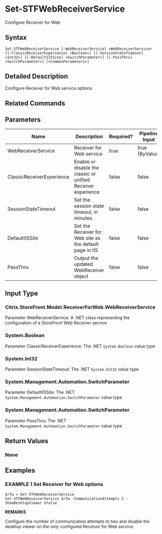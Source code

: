﻿# Set-STFWebReceiverService

Configure Receiver for Web

## Syntax

```
Set-STFWebReceiverService [-WebReceiverService] <WebReceiverService> [[-ClassicReceiverExperience] <Boolean>] [[-SessionStateTimeout] <Int32>] [[-DefaultIISSite] <SwitchParameter>] [[-PassThru] <SwitchParameter>] [<CommonParameters>]
```

## Detailed Description

Configure Receiver for Web service options.

## Related Commands


## Parameters

| Name   | Description | Required? | Pipeline Input | Default Value |
| --- | --- | --- | --- | --- |
|WebReceiverService|Receiver for Web service|true|true (ByValue)| |
|ClassicReceiverExperience|Enable or disable the classic or unified Receiver experience|false|false| |
|SessionStateTimeout|Set the session state timeout, in minutes.|false|false| |
|DefaultIISSite|Set the Receiver for Web site as the default page in IIS|false|false| |
|PassThru|Output the updated WebReceiver object|false|false| |

## Input Type

### Citrix.StoreFront.Model.ReceiverForWeb.WebReceiverService

Parameter WebReceiverService: A .NET class representing the configuration of a StoreFront Web Receiver service

### System.Boolean

Parameter ClassicReceiverExperience: The .NET `System.Boolean` value type

### System.Int32

Parameter SessionStateTimeout: The .NET `System.Int32` value type

### System.Management.Automation.SwitchParameter

Parameter DefaultIISSite: The .NET `System.Management.Automation.SwitchParameter` value type

### System.Management.Automation.SwitchParameter

Parameter PassThru: The .NET `System.Management.Automation.SwitchParameter` value type

## Return Values

### None

## Examples

### EXAMPLE 1 Set Receiver for Web options

```
$rfw = Get-STFWebReceiverService
Set-STFWebReceiverService $rfw -CommunicationAttempts 2 -ShowDesktopViewer $false
```

**REMARKS**

Configure the number of communication attempts to two and disable the desktop viewer on the only configured Receiver for Web service.
